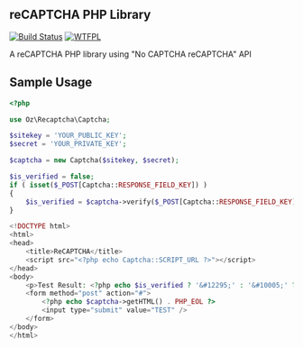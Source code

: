 ## reCAPTCHA PHP Library

[![Build Status](https://travis-ci.org/schnabear/recaptcha.svg?branch=master)](https://travis-ci.org/schnabear/recaptcha)
[![WTFPL](http://www.wtfpl.net/wp-content/uploads/2012/12/wtfpl-badge-2.png)](http://www.wtfpl.net)

A reCAPTCHA PHP library using "No CAPTCHA reCAPTCHA" API

## Sample Usage

```php
<?php

use Oz\Recaptcha\Captcha;

$sitekey = 'YOUR_PUBLIC_KEY';
$secret = 'YOUR_PRIVATE_KEY';

$captcha = new Captcha($sitekey, $secret);

$is_verified = false;
if ( isset($_POST[Captcha::RESPONSE_FIELD_KEY]) )
{
    $is_verified = $captcha->verify($_POST[Captcha::RESPONSE_FIELD_KEY]);
}
```

```php
<!DOCTYPE html>
<html>
<head>
    <title>ReCAPTCHA</title>
    <script src="<?php echo Captcha::SCRIPT_URL ?>"></script>
</head>
<body>
    <p>Test Result: <?php echo $is_verified ? '&#12295;' : '&#10005;' ?></p>
    <form method="post" action="#">
        <?php echo $captcha->getHTML() . PHP_EOL ?>
        <input type="submit" value="TEST" />
    </form>
</body>
</html>
```
